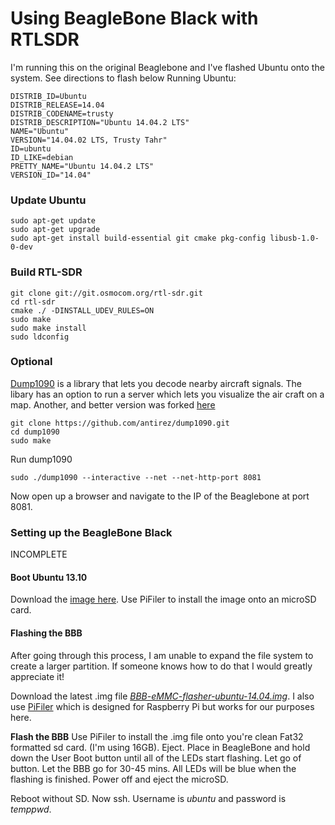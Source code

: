 # Using BeagleBone Black with RTLSDR

I'm running this on the original Beaglebone and I've flashed Ubuntu onto the system.  See directions to flash below
Running Ubuntu:

```
DISTRIB_ID=Ubuntu
DISTRIB_RELEASE=14.04
DISTRIB_CODENAME=trusty
DISTRIB_DESCRIPTION="Ubuntu 14.04.2 LTS"
NAME="Ubuntu"
VERSION="14.04.02 LTS, Trusty Tahr"
ID=ubuntu
ID_LIKE=debian
PRETTY_NAME="Ubuntu 14.04.2 LTS"
VERSION_ID="14.04"
```

### Update Ubuntu

```shell
sudo apt-get update
sudo apt-get upgrade
sudo apt-get install build-essential git cmake pkg-config libusb-1.0-0-dev
```

### Build RTL-SDR 

```shell
git clone git://git.osmocom.org/rtl-sdr.git
cd rtl-sdr 
cmake ./ -DINSTALL_UDEV_RULES=ON
sudo make
sudo make install
sudo ldconfig
```

### Optional

[Dump1090](https://github.com/antirez/dump1090) is a library that lets you decode nearby aircraft signals.  The libary has an option to run a server which lets you visualize the air craft on a map.  Another, and better version was forked [here](https://github.com/MalcolmRobb/dump1090)

```shell
git clone https://github.com/antirez/dump1090.git
cd dump1090
sudo make
```

Run dump1090

```shell
sudo ./dump1090 --interactive --net --net-http-port 8081
```

Now open up a browser and navigate to the IP of the Beaglebone at port 8081.

### Setting up the BeagleBone Black
INCOMPLETE

#### Boot Ubuntu 13.10
Download the [image here](http://s3.armhf.com/debian/saucy/bone/ubuntu-saucy-13.10-armhf-3.8.13-bone30.img.xz).  Use PiFiler to install the image onto an microSD card.  

#### Flashing the BBB
After going through this process, I am unable to expand the file system to create a larger partition.  If someone knows how to do that I would greatly appreciate it!

Download the latest .img file [*BBB-eMMC-flasher-ubuntu-14.04.img*](https://rcn-ee.com/rootfs/2015-07-08/flasher/BBB-eMMC-flasher-ubuntu-14.04.2-console-armhf-2015-07-08-2gb.img.xz).  I also use [PiFiler](http://ivanx.com/raspberrypi/) which is designed for Raspberry Pi but works for our purposes here.

**Flash the BBB**
Use PiFiler to install the .img file onto you're clean Fat32 formatted sd card.  (I'm using 16GB).  Eject.  Place in BeagleBone and hold down the User Boot button until all of the LEDs start flashing.  Let go of button.  Let the BBB go for 30-45 mins.  All LEDs will be blue when the flashing is finished. Power off and eject the microSD. 

Reboot without SD.  Now ssh.  Username is *ubuntu* and password is *temppwd*.





